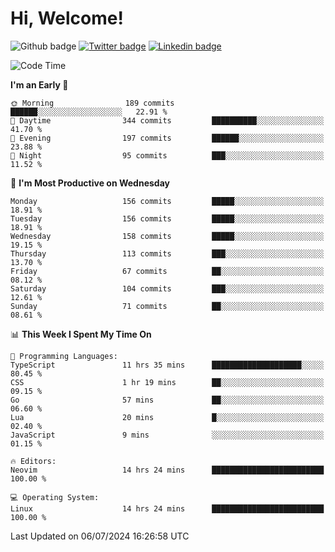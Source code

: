   # Hi, Welcome!
  ![Github badge](https://img.shields.io/github/followers/kraken-afk.svg?style=social&label=Follow&maxAge=2592000)
  [![Twitter badge](https://img.shields.io/badge/-Twitter-00acee?style=flat-square&logo=Twitter&logoColor=white)](https://twitter.com/trshppl)
  [![Linkedin badge](https://img.shields.io/badge/LinkedIn-0077B5?style=flat-square&logo=linkedin&logoColor=white)](https://www.linkedin.com/in/noveanrer)
<!--START_SECTION:waka-->
![Code Time](http://img.shields.io/badge/Code%20Time-249%20hrs%2026%20mins-blue)

**I'm an Early 🐤** 

```text
🌞 Morning                189 commits         ██████░░░░░░░░░░░░░░░░░░░   22.91 % 
🌆 Daytime                344 commits         ██████████░░░░░░░░░░░░░░░   41.70 % 
🌃 Evening                197 commits         ██████░░░░░░░░░░░░░░░░░░░   23.88 % 
🌙 Night                  95 commits          ███░░░░░░░░░░░░░░░░░░░░░░   11.52 % 
```
📅 **I'm Most Productive on Wednesday** 

```text
Monday                   156 commits         █████░░░░░░░░░░░░░░░░░░░░   18.91 % 
Tuesday                  156 commits         █████░░░░░░░░░░░░░░░░░░░░   18.91 % 
Wednesday                158 commits         █████░░░░░░░░░░░░░░░░░░░░   19.15 % 
Thursday                 113 commits         ███░░░░░░░░░░░░░░░░░░░░░░   13.70 % 
Friday                   67 commits          ██░░░░░░░░░░░░░░░░░░░░░░░   08.12 % 
Saturday                 104 commits         ███░░░░░░░░░░░░░░░░░░░░░░   12.61 % 
Sunday                   71 commits          ██░░░░░░░░░░░░░░░░░░░░░░░   08.61 % 
```


📊 **This Week I Spent My Time On** 

```text
💬 Programming Languages: 
TypeScript               11 hrs 35 mins      ████████████████████░░░░░   80.45 % 
CSS                      1 hr 19 mins        ██░░░░░░░░░░░░░░░░░░░░░░░   09.15 % 
Go                       57 mins             ██░░░░░░░░░░░░░░░░░░░░░░░   06.60 % 
Lua                      20 mins             █░░░░░░░░░░░░░░░░░░░░░░░░   02.40 % 
JavaScript               9 mins              ░░░░░░░░░░░░░░░░░░░░░░░░░   01.15 % 

🔥 Editors: 
Neovim                   14 hrs 24 mins      █████████████████████████   100.00 % 

💻 Operating System: 
Linux                    14 hrs 24 mins      █████████████████████████   100.00 % 
```


 Last Updated on 06/07/2024 16:26:58 UTC
<!--END_SECTION:waka-->